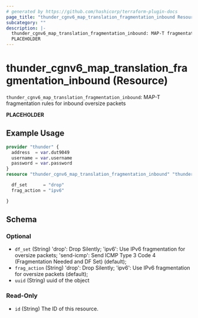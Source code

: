 ```yaml
---
# generated by https://github.com/hashicorp/terraform-plugin-docs
page_title: "thunder_cgnv6_map_translation_fragmentation_inbound Resource - terraform-provider-thunder"
subcategory: ""
description: |-
  thunder_cgnv6_map_translation_fragmentation_inbound: MAP-T fragmentation rules for inbound oversize packets
  PLACEHOLDER
---
```


# thunder_cgnv6_map_translation_fragmentation_inbound (Resource)

`thunder_cgnv6_map_translation_fragmentation_inbound`: MAP-T fragmentation rules for inbound oversize packets

__PLACEHOLDER__

## Example Usage

```terraform
provider "thunder" {
  address  = var.dut9049
  username = var.username
  password = var.password
}
resource "thunder_cgnv6_map_translation_fragmentation_inbound" "thunder_cgnv6_map_translation_fragmentation_inbound" {

  df_set      = "drop"
  frag_action = "ipv6"

}
```

<!-- schema generated by tfplugindocs -->
## Schema

### Optional

- `df_set` (String) 'drop': Drop Silently; 'ipv6': Use IPv6 fragmentation for oversize packets; 'send-icmp': Send ICMP Type 3 Code 4 (Fragmentation Needed and DF Set) (default);
- `frag_action` (String) 'drop': Drop Silently; 'ipv6': Use IPv6 fragmentation for oversize packets (default);
- `uuid` (String) uuid of the object

### Read-Only

- `id` (String) The ID of this resource.


